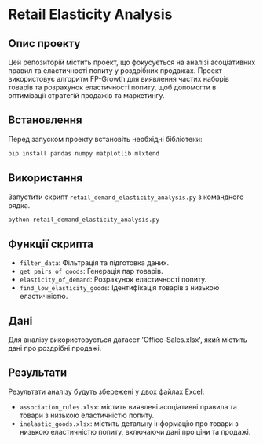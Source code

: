 # Retail Elasticity Analysis

## Опис проекту
Цей репозиторій містить проект, що фокусується на аналізі асоціативних правил та еластичності попиту у роздрібних продажах. Проект використовує алгоритм FP-Growth для виявлення частих наборів товарів та розрахунок еластичності попиту, щоб допомогти в оптимізації стратегій продажів та маркетингу.

## Встановлення
Перед запуском проекту встановіть необхідні бібліотеки:

```python
pip install pandas numpy matplotlib mlxtend
```
## Використання
Запустити скрипт `retail_demand_elasticity_analysis.py` з командного рядка.
```python
python retail_demand_elasticity_analysis.py
```
## Функції скрипта
- `filter_data`: Фільтрація та підготовка даних.
- `get_pairs_of_goods`: Генерація пар товарів.
- `elasticity_of_demand`: Розрахунок еластичності попиту.
- `find_low_elasticity_goods`: Ідентифікація товарів з низькою еластичністю.

## Дані
Для аналізу використовується датасет 'Office-Sales.xlsx', який містить дані про роздрібні продажі.

## Результати
Результати аналізу будуть збережені у двох файлах Excel:
- `association_rules.xlsx`: містить виявлені асоціативні правила та товари з низькою еластичністю попиту.
- `inelastic_goods.xlsx`: містить детальну інформацію про товари з низькою еластичністю попиту, включаючи дані про ціни та продажі.
